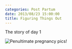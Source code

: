 ```yaml
---
categories: Post Partum 
date: 2013/08/23 15:00:00
title: Figuring Things Out
---
```

The story of day 1

![Penultimate pregnancy pics!](/img/img_1453_1_medium.jpg)
